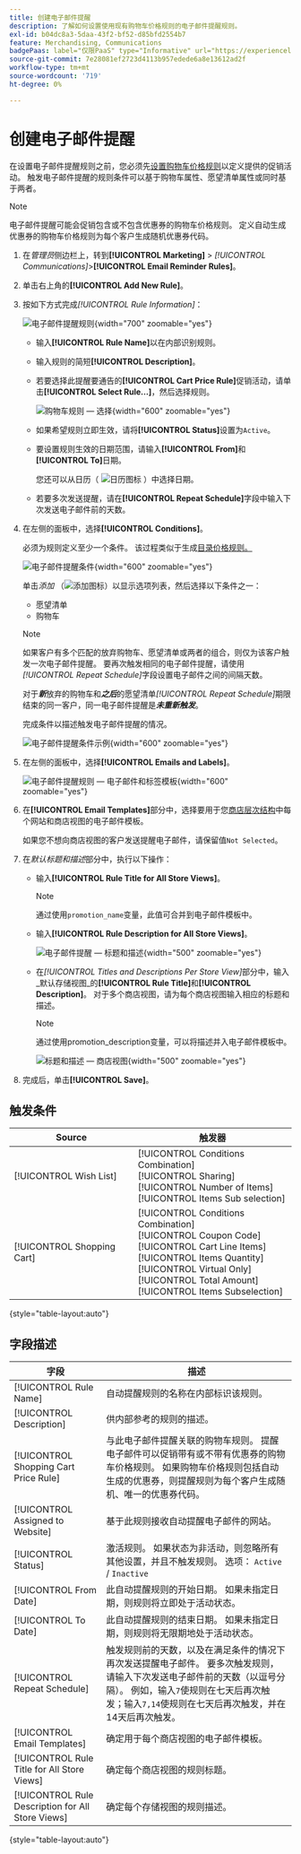 ```yaml
---
title: 创建电子邮件提醒
description: 了解如何设置使用现有购物车价格规则的电子邮件提醒规则。
exl-id: b04dc8a3-5daa-43f2-bf52-d85bfd2554b7
feature: Merchandising, Communications
badgePaas: label="仅限PaaS" type="Informative" url="https://experienceleague.adobe.com/en/docs/commerce/user-guides/product-solutions" tooltip="仅适用于云项目(Adobe管理的PaaS基础架构)和内部部署项目上的Adobe Commerce 。"
source-git-commit: 7e28081ef2723d4113b957edede6a8e13612ad2f
workflow-type: tm+mt
source-wordcount: '719'
ht-degree: 0%

---
```


# 创建电子邮件提醒

在设置电子邮件提醒规则之前，您必须先[设置购物车价格规则](price-rules-cart-create.md)以定义提供的促销活动。 触发电子邮件提醒的规则条件可以基于购物车属性、愿望清单属性或同时基于两者。

>[!NOTE]
>
>电子邮件提醒可能会促销包含或不包含优惠券的购物车价格规则。 定义自动生成优惠券的购物车价格规则为每个客户生成随机优惠券代码。

1. 在&#x200B;_管理员_&#x200B;侧边栏上，转到&#x200B;**[!UICONTROL Marketing]** > _[!UICONTROL Communications]_>**[!UICONTROL Email Reminder Rules]**。

1. 单击右上角的&#x200B;**[!UICONTROL Add New Rule]**。

1. 按如下方式完成&#x200B;_[!UICONTROL Rule Information]_：

   ![电子邮件提醒规则](./assets/email-reminder-new.png){width="700" zoomable="yes"}

   - 输入&#x200B;**[!UICONTROL Rule Name]**&#x200B;以在内部识别规则。

   - 输入规则的简短&#x200B;**[!UICONTROL Description]**。

   - 若要选择此提醒要通告的&#x200B;**[!UICONTROL Cart Price Rule]**&#x200B;促销活动，请单击&#x200B;**[!UICONTROL Select Rule…]**，然后选择规则。

     ![购物车规则 — 选择](./assets/email-reminder-select-rule.png){width="600" zoomable="yes"}

   - 如果希望规则立即生效，请将&#x200B;**[!UICONTROL Status]**&#x200B;设置为`Active`。

   - 要设置规则生效的日期范围，请输入&#x200B;**[!UICONTROL From]**&#x200B;和&#x200B;**[!UICONTROL To]**&#x200B;日期。

     您还可以从日历（ ![日历图标](../assets/icon-calendar.png) ）中选择日期。

   - 若要多次发送提醒，请在&#x200B;**[!UICONTROL Repeat Schedule]**&#x200B;字段中输入下次发送电子邮件前的天数。

1. 在左侧的面板中，选择&#x200B;**[!UICONTROL Conditions]**。

   必须为规则定义至少一个条件。 该过程类似于生成[目录价格规则。](price-rules-catalog.md)

   ![电子邮件提醒条件](./assets/email-reminder-conditions.png){width="600" zoomable="yes"}

   单击&#x200B;_添加_ （![添加图标](../assets/icon-add-green-circle.png)）以显示选项列表，然后选择以下条件之一：

   - 愿望清单
   - 购物车

   >[!NOTE]
   >
   >如果客户有多个匹配的放弃购物车、愿望清单或两者的组合，则仅为该客户触发一次电子邮件提醒。 要再次触发相同的电子邮件提醒，请使用&#x200B;_[!UICONTROL Repeat Schedule]_&#x200B;字段设置电子邮件之间的间隔天数。<br/>
   >
   >对于&#x200B;**_新_**&#x200B;放弃的购物车和&#x200B;_&#x200B;**之后**&#x200B;_&#x200B;的愿望清单&#x200B;_[!UICONTROL Repeat Schedule]_&#x200B;期限结束的同一客户，同一电子邮件提醒是&#x200B;**_未重新触发_**。

   完成条件以描述触发电子邮件提醒的情况。

   ![电子邮件提醒条件示例](./assets/email-reminder-condition-example.png){width="600" zoomable="yes"}

1. 在左侧的面板中，选择&#x200B;**[!UICONTROL Emails and Labels]**。

   ![电子邮件提醒规则 — 电子邮件和标签模板](./assets/email-reminder-rule-emails-labels-email-templates.png){width="600" zoomable="yes"}

1. 在&#x200B;**[!UICONTROL Email Templates]**&#x200B;部分中，选择要用于您[商店层次结构](../getting-started/websites-stores-views.md)中每个网站和商店视图的电子邮件模板。

   如果您不想向商店视图的客户发送提醒电子邮件，请保留值`Not Selected`。

1. 在&#x200B;_默认标题和描述_&#x200B;部分中，执行以下操作：

   - 输入&#x200B;**[!UICONTROL Rule Title for All Store Views]**。

     >[!NOTE]
     >
     >通过使用`promotion_name`变量，此值可合并到电子邮件模板中。

   - 输入&#x200B;**[!UICONTROL Rule Description for All Store Views]**。

     ![电子邮件提醒 — 标题和描述](./assets/email-reminders-emails-and-labels-default-titles-description.png){width="500" zoomable="yes"}

   - 在&#x200B;_[!UICONTROL Titles and Descriptions Per Store View]_&#x200B;部分中，输入_&#x200B;默认存储视图&#x200B;_的&#x200B;**[!UICONTROL Rule Title]**&#x200B;和&#x200B;**[!UICONTROL Description]**。 对于多个商店视图，请为每个商店视图输入相应的标题和描述。

     >[!NOTE]
     >
     >通过使用promotion_description变量，可以将描述并入电子邮件模板中。

     ![标题和描述 — 商店视图](./assets/email-reminder-rules-title-descriptions-per-store-view.png){width="500" zoomable="yes"}

1. 完成后，单击&#x200B;**[!UICONTROL Save]**。

## 触发条件

| Source | 触发器 |
|--- |--- |
| [!UICONTROL Wish List] | [!UICONTROL Conditions Combination]<br/>[!UICONTROL Sharing]<br/>[!UICONTROL Number of Items]<br/>[!UICONTROL Items Sub selection] |
| [!UICONTROL Shopping Cart] | [!UICONTROL Conditions Combination]<br/>[!UICONTROL Coupon Code]<br/>[!UICONTROL Cart Line Items]<br/>[!UICONTROL Items Quantity]<br/>[!UICONTROL Virtual Only]<br/>[!UICONTROL Total Amount]<br/>[!UICONTROL Items Subselection] |

{style="table-layout:auto"}

## 字段描述

| 字段 | 描述 |
|--- |--- |
| [!UICONTROL Rule Name] | 自动提醒规则的名称在内部标识该规则。 |
| [!UICONTROL Description] | 供内部参考的规则的描述。 |
| [!UICONTROL Shopping Cart Price Rule] | 与此电子邮件提醒关联的购物车规则。 提醒电子邮件可以促销带有或不带有优惠券的购物车价格规则。 如果购物车价格规则包括自动生成的优惠券，则提醒规则为每个客户生成随机、唯一的优惠券代码。 |
| [!UICONTROL Assigned to Website] | 基于此规则接收自动提醒电子邮件的网站。 |
| [!UICONTROL Status] | 激活规则。 如果状态为非活动，则忽略所有其他设置，并且不触发规则。 选项： `Active` / `Inactive` |
| [!UICONTROL From Date] | 此自动提醒规则的开始日期。 如果未指定日期，则规则将立即处于活动状态。 |
| [!UICONTROL To Date] | 此自动提醒规则的结束日期。 如果未指定日期，则规则将无限期地处于活动状态。 |
| [!UICONTROL Repeat Schedule] | 触发规则前的天数，以及在满足条件的情况下再次发送提醒电子邮件。 要多次触发规则，请输入下次发送电子邮件前的天数（以逗号分隔）。 例如，输入`7`使规则在七天后再次触发；输入`7,14`使规则在七天后再次触发，并在14天后再次触发。 |
| [!UICONTROL Email Templates] | 确定用于每个商店视图的电子邮件模板。 |
| [!UICONTROL Rule Title for All Store Views] | 确定每个商店视图的规则标题。 |
| [!UICONTROL Rule Description for All Store Views] | 确定每个存储视图的规则描述。 |

{style="table-layout:auto"}

